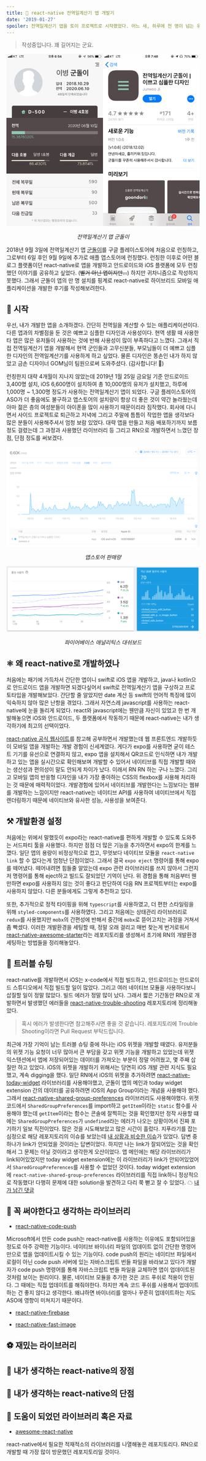 ```yaml
---
title: 🥝 react-native 전역일계산기 앱 개발기
date: '2019-01-27'
spoiler: 전역일계산기 앱을 토이 프로젝트로 시작했었다. 어느 새, 하루에 천 명이 넘는 유저가 내가 만든 앱을 사용하고 있다. 전역일계산기 군돌이 앱 후기.
---
```


<!-- 2018년 9월 스위프트로 간단한 전역일계산기 앱을 만들기로 구상. 간단할 줄 알았는데 date 계산 등 스위프트에 익숙하지 않아 난항을 겪음. react와 js에 익숙해 react-native를 사용하여 안드로이드와 iOS를 둘다 잡을 수 있는 react-native로 개발하기로 결정. css의 flexbox를 이용한 반응형 디자인은 정말 매력적임. 웹뷰를 개발하는 느낌이지만 react-native는 네이티브 API를 사용하여 네이티브에서 직접 렌더링하기 때문에 웹뷰가 아니기 때문에 네이티브와 같은 사용성을 보여줌. typescript, styled-components 라이브러리를 추가해서 개발환경을 세팅함. 처음에 expo로 개발을 시작하였으나 큰 용량과 native 모듈 링크 문제로 expo eject. 많은 도움이 된 레포지토리 jondot/awesome-react-native에서 알맞은 rn 모듈을 찾아쓸 수 있었다. dropdown, image crop, fastimage, async storage. react-native-awesome-starter와 react-native-trouble-shooting 레포지토리를 개설하여 운영중. 처음에 상태관리라이브러리를 redux를 사용하였지만 더 간단하다고 알려져있는 mobx로 뜯어고침 -->

> 작성중입니다. 꽤 길어지는 군요.

![190127_intro](./190127_intro.png)
<p style='text-align: center'><i>전역일계산기 앱 군돌이</i></p>

2018년 9월 3일에 전역일계산기 앱 [군돌이](http://onelink.to/sqc7wh)를 구글 플레이스토어에 처음으로 런칭하고, 그로부터 6일 후인 9월 9일에 추가로 애플 앱스토어에 런칭했다. 런칭한 이후로 어떤 블로그 플랫폼이던 react-native로 앱을 개발하고 안드로이드와 iOS 플랫폼에 모두 런칭했던 이야기를 공유하고 싶었다. (~~별거 아닌 앱이지만...~~) 하지만 귀차니즘으로 작성하지 못했다. 그래서 군돌이 앱의 만 명 설치를 핑계로 react-native로 하이브리드 모바일 애플리케이션을 개발한 후기를 작성해보려한다. 

## 💫 시작

우선, 내가 개발한 앱을 소개하겠다. 간단히 전역일을 계산할 수 있는 애플리케이션이다. 다른 앱과의 차별점을 둔 것은 예쁘고 심플한 디자인과 사용성이다. 현역 생활 때 사용한 타 앱은 많은 유저들이 사용하는 것에 반해 사용성이 많이 부족하다고 느꼈다. 그래서 직접 전역일계산기 앱을 개발해서 현역 군인들과 고무신분들, 부모님들이 더 예쁘고 심플한 디자인의 전역일계산기를 사용하게 하고 싶었다. 물론 디자인은 똥손인 내가 하지 않았고 금손 디자이너 GOM님이 팀원으로써 도와주셨다. (감사합니다! 🥝)

런칭한지 대략 4개월이 지나지 않았는데 2019년 1월 25일 금요일 기준 안드로이드 3,400명 설치, iOS 6,600명이 설치하여 총 10,000명의 유저가 설치했고, 하루에 1,000명 ~ 1,300명 정도가 사용하는 전역일계산기 앱이 되었다. 구글 플레이스토어의 ASO가 더 좋음에도 불구하고 앱스토어의 설치량이 항상 더 좋은 것이 약간 놀라웠는데 아마 젊은 층의 여성분들이 아이폰을 많이 사용하기 때문이리라 짐작했다. 회사에 다니면서 사이드 프로젝트로 퇴근하고 저녁에 그리고 주말에 틈틈이 작업한 앱을 생각보다 많은 분들이 사용해주셔서 엄청 보람 있었다. 대략 앱을 만들고 처음 배포하기까지 보름 정도 걸렸는데 그 과정과 사용했던 라이브러리 등 그리고 RN으로 개발하면서 느꼈던 장점, 단점 정도를 써보겠다.

![190127_appstoreconnect](./190127_appstoreconnect.png)
<p style='text-align: center'><i>앱스토어 판매량</i></p>

![190127_firebase](./190127_firebase.png)
<p style='text-align: center'><i>파이어베이스 애널리틱스 대쉬보드</i></p>


## ⚛ 왜 react-native로 개발하였나

처음에는 패기에 가득차서 간단한 앱이니 swift로 iOS 앱을 개발하고, java나 kotlin으로 안드로이드 앱을 개발하면 되겠다싶어서 swift로 전역일계산기 앱을 구상하고 프로토타입을 개발해보았다. 간단할 줄 알았지만 date 계산 등 swift의 언어적 특징에 많이 익숙하지 않아 많은 난항을 겪었다. 그래서 자연스레 javascript를 사용하는 react-native에 눈을 돌리게 되었다. react와 javascript에는 웬만큼 자신이 있었고 한 번 개발해놓으면 iOS와 안드로이드, 두 플랫폼에서 작동하기 때문에 react-native는 내가 생각하기에 최고의 선택이었다.

[react-native 공식 웹사이트](https://facebook.github.io/react-native/)를 참고해 공부하면서 개발했는데 웹 프론트엔드 개발하듯이 모바일 앱을 개발하는 개발 경험이 신세계였다. 게다가 expo를 사용하면 굳이 테스트 기기를 유선으로 연결하지 않고, expo 앱을 설치해서 QR코드로 인식하면 내가 개발하고 있는 앱을 실시간으로 확인해보며 개발할 수 있어서 네이티브를 직접 개발할 때와는 생산성과 편의성이 말도 안되게 차이가 났다. 이래서 RN RN 하는 구나 느꼈다. 그리고 모바일 앱의 반응형 디자인을 내가 가장 좋아하는 CSS의 flexbox를 사용해 처리하는 것 때문에 매력적이었다. 개발경험에 있어서 네이티브를 개발한다는 느낌보다는 웹뷰를 개발하는 느낌이지만 react-native는 네이티브 API를 사용하여 네이티브에서 직접 렌더링하기 때문에 네이티브와 유사한 성능, 사용성을 보여준다.

## ⚒ 개발환경 설정

처음에는 위에서 말했듯이 expo라는 react-native를 편하게 개발할 수 있도록 도와주는 서드파티 툴을 사용했다. 하지만 점점 더 많은 기능을 추가하면서 expo의 한계를 느꼈다. 일단 앱의 용량이 비정상적으로 컸고, 무엇보다 네이티브 모듈을 `react-native link` 할 수 없다는게 엄청난 단점이었다. 그래서 결국 `expo eject` 명령어를 통해 expo를 떼어냈다. 떼어내려면 힘들줄 알았는데 expo 관련 라이브러리를 쓰지 않아서 그런지 저 명령어를 통해 eject하고 빌드도 잘되었던 기억이 난다. 위 경험을 통해 처음부터 웬만하면 expo를 사용하지 않는 것이 좋다고 판단하여 다음 RN 프로젝트부터는 expo를 사용하지 않았다. 다른 분들에게도 그렇게 추천하고 있다.

또한, 추가적으로 정적 타이핑을 위해 `typescript`를 사용하였고, 더 편한 스타일링을 위해 `styled-components`를 사용하였다. 그리고 처음에는 상태관리 라이브러리로 `redux`를 사용했지만 `mobx`의 간편성에 반해서 중간에 `mobx`로 뜯어고치는 과정을 거쳐서 좀 빡셌다. 이러한 개발환경을 세팅할 때, 정말 오래 걸리고 매번 찾는게 번거로워서 [react-native-awesome-starter](https://github.com/JonJee/react-native-awesome-starter)라는 레포지토리를 생성해서 초기에 RN의 개발환경 세팅하는 방법들을 정리해놓았다.

## 🌠 트러블 슈팅

react-native를 개발하면서 iOS는 x-code에서 직접 빌드하고, 안드로이드는 안드로이드 스튜디오에서 직접 빌드할 일이 많았다. 그리고 여러 네이티브 모듈을 사용하다보니 삽질할 일이 정말 많았다. 빌드 에러가 정말 많이 났다. 그래서 짧은 기간동안 RN으로 개발하면서 발생했던 에러들을 [react-native-trouble-shooting](https://github.com/JonJee/react-native-trouble-shooting) 레포지토리에 정리해놓았다.

> 혹시 에러가 발생한다면 참고해주시면 좋을 것 같습니다. 레포지토리에 Trouble Shooting이라면 Pull Request 부탁드립니다.

최근에 가장 기억이 남는 트러블 슈팅 중에 하나는 iOS 위젯을 개발할 때였다. 유저분들의 위젯 기능 요청이 너무 많아서 큰 부담을 갖고 위젯 기능을 개발하고 있었는데 위젯 익스텐션에서 앱에 저장되어있는 데이터를 가져오는 부분이 정말 어려웠고, 몇 주째 삽질만 하고 있었다. iOS의 위젯을 개발하기 위해서는 당연히 iOS 개발 관련 지식도 필요했고, 계속 digging을 했다. 일단 RN에서 iOS의 위젯을 추가하려면 [react-native-today-widget](https://github.com/matejkriz/react-native-today-widget) 라이브러리를 사용해야했고, 군돌이 앱의 메인과 today widget extension 간의 데이터를 공유하려면 iOS의 App Group이라는 개념을 사용해야 했다. 그래서 [react-native-shared-group-preferences](https://github.com/KjellConnelly/react-native-shared-group-preferences) 라이브러리도 사용해야했다. 위젯 코드에서 `SharedGroupPreferences`를 import하고 `getItem`이라는 `static` 함수를 사용해야 했는데 `getItem`이라는 함수는 콘솔에 잘찍히는 것을 확인했지만 정작 사용할 떄에는 `SharedGroupPreferences`가 `undefined`라는 에러가 나오는 상황이어서 진짜 포기하기 일보 직전이었다. 많은 것을 시도해보았고 많은 시간이 흘렀다. 지푸라기를 잡는 심정으로 해당 레포지토리의 이슈를 보았는데 [내 상황과 비슷한 이슈](https://github.com/KjellConnelly/react-native-shared-group-preferences/issues/3)가 있었다. 답변 중 하나가 link가 안되었을 것이라는 답변이었다. 하지만 나는 link가 잘되어있는 것을 확인해서 그 문제는 아닐 것이라고 생각한게 오산이었다. 앱 메인에는 해당 라이브러리가 link되어있었지만 today widget extension에는 이 라이브러리가 link가 안되어있었어서 `SharedGroupPreferences`를 사용할 수 없었던 것이다. today widget extension에 `react-native-shared-group-preferences` 라이브러리를 직접 link하니 정상적으로 작동했다! 다행히 문제에 대한 solution을 발견하고 다리 쭉 뻗고 잘 수 있었다. ☁ [내가 남긴 댓글](https://github.com/KjellConnelly/react-native-shared-group-preferences/issues/3#issuecomment-457814798)


## 🙋 꼭 써야한다고 생각하는 라이브러리

* [react-native-code-push](https://github.com/Microsoft/react-native-code-push)

Microsoft에서 만든 code push는 react-native를 사용하는 이유에도 포함되어있을 정도로 아주 강력한 기능이다. 네이티브 바이너리 파일의 업데이트 없이 간단한 명령어만으로 앱을 업데이트시킬 수 있는 기능이다. code push의 원리는 네이티브 파일에서 로컬이 아닌 code push 서버에 있는 자바스크립트 번들 파일을 바라보고 있다가 개발자가 code push 명령어를 통해 자바스크립트 번들 파일을 교체하면 앱이 업데이트된 것처럼 보이는 원리이다. 물론, 네이티브 모듈을 추가한 것은 코드 푸쉬로 적용이 안된다. 그 때에는 직접 업데이트를 해줘야한다. 하지만 계속 코드 푸쉬를 사용해서 업데이트하는 건 좋지 않다고 생각한다. 왜냐하면 바이너리를 얼마나 꾸준히 업데이트하는 지도 ASO에 영향이 미쳐지기 때문이다.

* [react-native-firebase](https://github.com/invertase/react-native-firebase)

* [react-native-fast-image](https://github.com/DylanVann/react-native-fast-image)



## ⚽ 재밌는 라이브러리

## 💁 내가 생각하는 react-native의 장점

## 🙅 내가 생각하는 react-native의 단점

## 🐘 도움이 되었던 라이브러리 혹은 자료

* [awesome-react-native](https://github.com/jondot/awesome-react-native)

react-native에서 필요한 적재적소의 라이브러리를 나열해놓은 레포지토리다. RN으로 개발할 때 가장 많이 방문했던 레포지토리일 것이다. 



